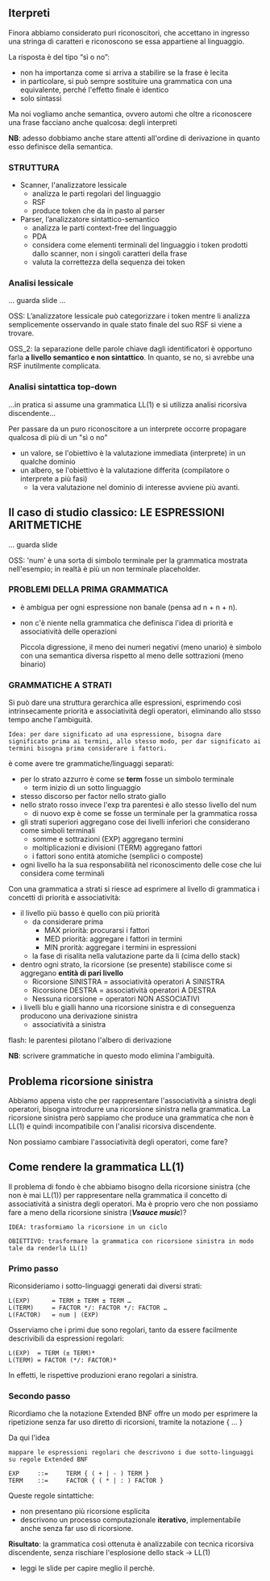## Iterpreti
Finora abbiamo considerato puri riconoscitori, che accettano in ingresso una stringa di caratteri e riconoscono se essa appartiene al linguaggio.

La risposta è del tipo “sì o no”:
- non ha importanza come si arriva a stabilire se la frase è lecita
- in particolare, si può sempre sostituire una grammatica con una equivalente, perché l'effetto finale è identico
- solo sintassi

Ma noi vogliamo anche semantica, ovvero automi che oltre a riconoscere una frase facciano anche qualcosa: degli interpreti

__NB__: adesso dobbiamo anche stare attenti all'ordine di derivazione in quanto esso definisce della semantica.

### STRUTTURA
- Scanner, l'analizzatore lessicale
    - analizza le parti regolari del linguaggio
    - RSF
    - produce token che da in pasto al parser
- Parser, l’analizzatore sintattico-semantico
    - analizza le parti context-free del linguaggio
    - PDA
    - considera come elementi terminali del linguaggio i token prodotti dallo scanner, non i singoli caratteri della frase
    - valuta la correttezza della sequenza dei token

### Analisi lessicale
... guarda slide ...

OSS: L’analizzatore lessicale può categorizzare i token mentre li analizza semplicemente osservando in quale stato finale del suo RSF si viene a trovare.

OSS_2: la separazione delle parole chiave dagli identificatori è opportuno farla __a livello semantico e non sintattico__. In quanto, se no, si avrebbe una RSF inutilmente complicata.

### Analisi sintattica top-down
...in pratica si assume una grammatica LL(1) e si utilizza analisi ricorsiva discendente...

Per passare da un puro riconoscitore a un interprete occorre propagare qualcosa di più di un "sì o no"
- un valore, se l'obiettivo è la valutazione immediata (interprete) in un qualche dominio
- un albero, se l'obiettivo è la valutazione differita (compilatore o interprete a più fasi)
    - la vera valutazione nel dominio di interesse avviene più avanti.

## Il caso di studio classico: LE ESPRESSIONI ARITMETICHE
... guarda slide
 
OSS: 'num' è una sorta di simbolo terminale per la grammatica mostrata nell'esempio; in realtà è più un non terminale placeholder.
 
### PROBLEMI DELLA PRIMA GRAMMATICA
- è ambigua per ogni espressione non banale (pensa ad n + n + n). 
- non c'è niente nella grammatica che definisca l'idea di priorità e associatività delle operazioni

    Piccola digressione, il meno dei numeri negativi (meno unario) è  simbolo con una semantica diversa rispetto al meno delle sottrazioni (meno binario)

### GRAMMATICHE A STRATI
Si può dare una struttura gerarchica alle espressioni, esprimendo così intrinsecamente priorità e associatività degli operatori, eliminando allo stsso tempo anche l'ambiguità.

    Idea: per dare significato ad una espressione, bisogna dare significato prima ai termini, allo stesso modo, per dar significato ai termini bisogna prima considerare i fattori.

è come avere tre grammatiche/linguaggi separati:
- per lo strato azzurro è come se __term__ fosse un simbolo terminale
    - term inizio di un sotto linguaggio 
- stesso discorso per factor nello strato giallo
- nello strato rosso invece l'exp tra parentesi è allo stesso livello del num
    - di nuovo exp è come se fosse un terminale per la grammatica rossa
- gli strati superiori aggregano cose dei livelli inferiori che considerano come simboli terminali
    - somme e sottrazioni (EXP) aggregano termini
    - moltiplicazioni e divisioni (TERM) aggregano fattori
    - i fattori sono entità atomiche (semplici o composte)
- ogni livello ha la sua responsabilità nel riconoscimento delle cose che lui considera come terminali

Con una grammatica a strati si riesce ad esprimere al livello di grammatica i concetti di priorità e associatività:
- il livello più basso è quello con più priorità
    - da considerare prima
        - MAX priorità: procurarsi i fattori
        - MED priorità: aggregare i fattori in termini
        - MIN prorità: aggregare i termini in espressioni
    - la fase di risalita nella valutazione parte da li (cima dello stack)
- dentro ogni strato, la ricorsione (se presente) stabilisce come si aggregano __entità di pari livello__
    - Ricorsione SINISTRA = associatività operatori A SINISTRA
    - Ricorsione DESTRA = associatività operatori A DESTRA
    - Nessuna ricorsione = operatori NON ASSOCIATIVI
- i livelli blu e gialli hanno una ricorsione sinistra e di conseguenza producono una derivazione sinistra
    - associatività a sinistra

flash: le parentesi pilotano l'albero di derivazione

__NB__: scrivere grammatiche in questo modo elimina l'ambiguità.

## Problema ricorsione sinistra
Abbiamo appena visto che per rappresentare l'associatività a sinistra degli operatori, bisogna introdurre una ricorsione sinistra nella grammatica. La ricorsione sinistra però sappiamo che produce una grammatica che non è LL(1) e quindi incompatibile con l'analisi ricorsiva discendente.

Non possiamo cambiare l'associatività degli operatori, come fare?
 
## Come rendere la grammatica LL(1)
Il problema di fondo è che abbiamo bisogno della ricorsione sinistra (che non è mai LL(1)) per rappresentare nella grammatica il concetto di associatività a sinistra degli operatori. Ma è proprio vero che non possiamo fare a meno della ricorsione sinistra (***Vsauce music***)?

    IDEA: trasformiamo la ricorsione in un ciclo

    OBIETTIVO: trasformare la grammatica con ricorsione sinistra in modo tale da renderla LL(1)

### Primo passo
Riconsideriamo i sotto-linguaggi generati dai diversi strati:

    L(EXP)      = TERM ± TERM ± TERM …
    L(TERM)     = FACTOR */: FACTOR */: FACTOR …
    L(FACTOR)   = num | (EXP)

Osserviamo che i primi due sono regolari, tanto da essere facilmente descrivibili da espressioni regolari:

    L(EXP)  = TERM (± TERM)*
    L(TERM) = FACTOR (*/: FACTOR)*

In effetti, le rispettive produzioni erano regolari a sinistra.

### Secondo passo
Ricordiamo che la notazione Extended BNF offre un modo per esprimere la ripetizione senza far uso diretto di ricorsioni, tramite la notazione { ... }

Da qui l'idea
    
    mappare le espressioni regolari che descrivono i due sotto-linguaggi su regole Extended BNF

    EXP     ::=     TERM { ( + | - ) TERM }
    TERM    ::=     FACTOR { ( * | : ) FACTOR }

Queste regole sintattiche:
- non presentano più ricorsione esplicita
- descrivono un processo computazionale __iterativo__, implementabile anche senza far uso di ricorsione.

__Risultato__: la grammatica così ottenuta è analizzabile con
tecnica ricorsiva discendente, senza rischiare l'esplosione
dello stack -> LL(1)
- leggi le slide per capire meglio il perchè. 